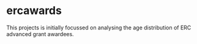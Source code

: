 # ercawards

This projects is initially focussed on analysing the age distribution of 
ERC advanced grant awardees.

